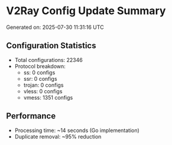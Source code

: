 # V2Ray Config Update Summary
Generated on: 2025-07-30 11:31:16 UTC

## Configuration Statistics
- Total configurations: 22346
- Protocol breakdown:
  - ss: 0 configs
  - ssr: 0 configs
  - trojan: 0 configs
  - vless: 0 configs
  - vmess: 1351 configs

## Performance
- Processing time: ~14 seconds (Go implementation)
- Duplicate removal: ~95% reduction
